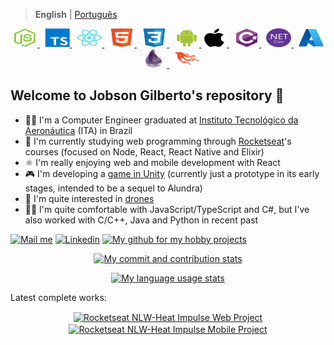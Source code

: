 > **English** | [Português](readme_pt-br.md)

<p align="center">
  <a href="https://nodejs.org/en/about/" >
    <img alt="NodeJS" title="Node JS" height="30" width="40" src="https://raw.githubusercontent.com/devicons/devicon/master/icons/nodejs/nodejs-original.svg">
  </a>
  &nbsp;
  <a href="https://www.typescriptlang.org/" >
    <img alt="TypeScript" title="TypeScript" height="30" width="40" src="https://raw.githubusercontent.com/devicons/devicon/master/icons/typescript/typescript-plain.svg">
  </a>
  &nbsp;
  <a href="https://reactjs.org/" >
    <img alt="React" title="React" height="30" width="40" src="https://raw.githubusercontent.com/devicons/devicon/master/icons/react/react-original.svg">
  </a>
  &nbsp;
  <a href="https://dev.w3.org/html5/spec-LC/" >
    <img alt="HTML" title="HTML" height="30" width="40" src="https://raw.githubusercontent.com/devicons/devicon/master/icons/html5/html5-original.svg">
  </a>
  &nbsp;
  <a href="https://www.w3.org/TR/2001/WD-css3-roadmap-20010523/" >
    <img alt="CSS" title="CSS" height="30" width="40" src="https://raw.githubusercontent.com/devicons/devicon/master/icons/css3/css3-original.svg">
  </a>
  &nbsp;
  <a href="https://reactnative.dev/" >
    <img alt="React Native - Android" title="React Native - Android" height="30" width="40" src="https://raw.githubusercontent.com/devicons/devicon/master/icons/android/android-plain.svg">
    <img alt="React Native - iOS" title="React Native - iOS" height="30" width="40" src="https://raw.githubusercontent.com/devicons/devicon/master/icons/apple/apple-original.svg">
  </a>
  &nbsp;
  <a href="https://docs.microsoft.com/en-us/dotnet/csharp/tour-of-csharp/" >
    <img alt="C#" title="C#" height="30" width="40" src="https://raw.githubusercontent.com/devicons/devicon/master/icons/csharp/csharp-original.svg">
  </a>
  &nbsp;
  <a href="https://docs.microsoft.com/en-us/dotnet/core/introduction" >
    <img alt=".NET" title=".NET" height="30" width="40" src="https://raw.githubusercontent.com/devicons/devicon/master/icons/dotnetcore/dotnetcore-original.svg">
  </a>
  &nbsp;
  <a href="https://azure.microsoft.com/en-us/overview/" >
    <img alt="Azure" title="Azure" height="30" width="40" src="https://raw.githubusercontent.com/devicons/devicon/master/icons/azure/azure-original.svg">
  </a>
  &nbsp;
  <a href="https://elixir-lang.org/" >
    <img alt="Elixir" title="Elixir" height="30" width="40" src="https://raw.githubusercontent.com/devicons/devicon/master/icons/elixir/elixir-original.svg">
  </a>
  &nbsp;
  <a href="https://www.phoenixframework.org/" >
    <img alt="Phoenix" title="Phoenix" height="30" width="40" src="https://raw.githubusercontent.com/devicons/devicon/master/icons/phoenix/phoenix-original.svg">
  </a>
</p>

## Welcome to Jobson Gilberto's repository :wave:

- 👨‍🎓 I'm a Computer Engineer graduated at [Instituto Tecnológico da Aeronáutica](http://www.ita.br/info) (ITA) in Brazil
- 📖 I'm currently studying web programming through [Rocketseat](https://github.com/rocketseat)'s courses (focused on Node, React, React Native and Elixir)
- ⚛️ I'm really enjoying web and mobile development with React
- 🎮 I'm developing a [game in Unity](https://drive.google.com/file/d/1zDNsz3sbpgc8gMA-4fVcapEDJRo-nX2c/view?usp=sharing) (currently just a prototype in its early stages, intended to be a sequel to Alundra)
- 🚁 I'm quite interested in [drones](https://drive.google.com/drive/folders/1b-6wMTxkqEFtZtCl6fXuTF4fApdZwpdK?usp=sharing)
- 👷‍♂️ I'm quite comfortable with JavaScript/TypeScript and C#, but I've also worked with C/C++, Java and Python in recent past

[![Mail me](https://img.shields.io/badge/-Gmail-060606?style=flat&labelColor=0D0D0D&logo=gmail&Color=white)](mailto:jobsonita@gmail.com)&nbsp;[![Linkedin](https://img.shields.io/badge/-LinkedIn-060606?style=flat&labelColor=0D0D0D&logo=Linkedin&Color=white)](https://www.linkedin.com/in/jobson-gilberto/)&nbsp;[![My github for my hobby projects](https://img.shields.io/badge/-My%204fun%20GitHub-060606?style=flat&labelColor=0D0D0D&logo=Github&Color=white)](https://github.com/blowita)

<p align="center">
  <a href="#">
    <img alt="My commit and contribution stats" src="https://github-readme-stats.vercel.app/api?username=jobsonita&show_icons=true&include_all_commits=true&hide=issues&disable_animations=true&theme=tokyonight" />
  </a>
</p>

<p align="center">
  <a href="#">
    <img alt="My language usage stats" src="https://github-readme-stats.vercel.app/api/top-langs/?username=jobsonita&layout=compact&theme=tokyonight" />
  </a>
</p>

Latest complete works:
<p align="center">
  <a href="https://github.com/jobsonita/rocketseat-nlw-heat-impulse-web">
    <img alt="Rocketseat NLW-Heat Impulse Web Project" align="center" src="https://github-readme-stats.vercel.app/api/pin/?username=jobsonita&repo=rocketseat-nlw-heat-impulse-web&theme=tokyonight" />
  </a>
  <a href="https://github.com/jobsonita/rocketseat-nlw-heat-impulse-mobile">
    <img alt="Rocketseat NLW-Heat Impulse Mobile Project" align="center" src="https://github-readme-stats.vercel.app/api/pin/?username=jobsonita&repo=rocketseat-nlw-heat-impulse-mobile&theme=tokyonight" />
  </a>
</p>
